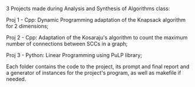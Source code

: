 3 Projects made during Analysis and Synthesis of Algorithms class:

Proj 1 - Cpp: Dynamic Programming adaptation of the Knapsack algorithm for 2 dimensions;

Proj 2 - Cpp: Adaptation of the Kosaraju's algorithm to count the maximum number of connections between SCCs in a graph;

Proj 3 - Python: Linear Programming using PuLP library;

Each folder contains the code to the project, its prompt and final report and a generator of instances for the project's program, as well as makefile if needed.
